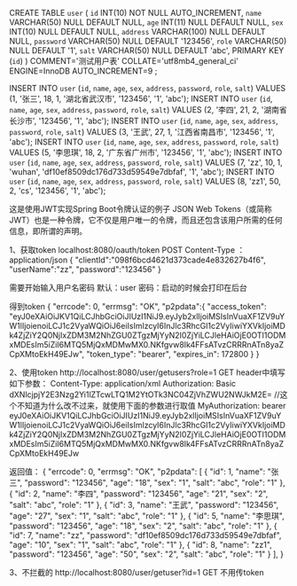CREATE TABLE `user` (
	`id` INT(10) NOT NULL AUTO_INCREMENT,
	`name` VARCHAR(50) NULL DEFAULT NULL,
	`age` INT(11) NULL DEFAULT NULL,
	`sex` INT(10) NULL DEFAULT NULL,
	`address` VARCHAR(100) NULL DEFAULT NULL,
	`password` VARCHAR(50) NULL DEFAULT '123456',
	`role` VARCHAR(50) NULL DEFAULT '1',
	`salt` VARCHAR(50) NULL DEFAULT 'abc',
	PRIMARY KEY (`id`)
)
COMMENT='测试用户表'
COLLATE='utf8mb4_general_ci'
ENGINE=InnoDB
AUTO_INCREMENT=9
;

INSERT INTO `user` (`id`, `name`, `age`, `sex`, `address`, `password`, `role`, `salt`) VALUES (1, '张三', 18, 1, '湖北省武汉市', '123456', '1', 'abc');
INSERT INTO `user` (`id`, `name`, `age`, `sex`, `address`, `password`, `role`, `salt`) VALUES (2, '李四', 21, 2, '湖南省长沙市', '123456', '1', 'abc');
INSERT INTO `user` (`id`, `name`, `age`, `sex`, `address`, `password`, `role`, `salt`) VALUES (3, '王武', 27, 1, '江西省南昌市', '123456', '1', 'abc');
INSERT INTO `user` (`id`, `name`, `age`, `sex`, `address`, `password`, `role`, `salt`) VALUES (5, '李思琪', 18, 2, '广东省广州市', '123456', '1', 'abc');
INSERT INTO `user` (`id`, `name`, `age`, `sex`, `address`, `password`, `role`, `salt`) VALUES (7, 'zz', 10, 1, 'wuhan', 'df10ef8509dc176d733d59549e7dbfaf', '1', 'abc');
INSERT INTO `user` (`id`, `name`, `age`, `sex`, `address`, `password`, `role`, `salt`) VALUES (8, 'zz1', 50, 2, 'cs', '123456', '1', 'abc');





这是使用JWT实现Spring Boot令牌认证的例子
JSON Web Tokens（或简称JWT）也是一种令牌，它不仅是用户唯一的令牌，而且还包含该用户所需的任何信息，即所谓的声明。

1、获取token
localhost:8080/oauth/token   POST
Content-Type  ： application/json
{
  "clientId":"098f6bcd4621d373cade4e832627b4f6",
  "userName":"zz",
  "password":"123456"
}

需要开始输入用户名密码
默认：user  密码：启动的时候会打印在后台

得到token
{
"errcode": 0,
"errmsg": "OK",
"p2pdata":{
"access_token": "eyJ0eXAiOiJKV1QiLCJhbGciOiJIUzI1NiJ9.eyJyb2xlIjoiMSIsInVuaXF1ZV9uYW1lIjoienoiLCJ1c2VyaWQiOiJ6eiIsImlzcyI6InJlc3RhcGl1c2VyIiwiYXVkIjoiMDk4ZjZiY2Q0NjIxZDM3M2NhZGU0ZTgzMjYyN2I0ZjYiLCJleHAiOjE0OTI1ODMxMDEsIm5iZiI6MTQ5MjQxMDMwMX0.NKfgvw8Ik4FFsATvzCRRRnATn8yaZCpXMtoEkH49EJw",
"token_type": "bearer",
"expires_in": 172800
}
}


2、使用token
http://localhost:8080/user/getusers?role=1  GET
header中填写如下参数：
Content-Type: application/xml
Authorization: Basic dXNlcjpjY2E3Nzg2Yi1lZTcwLTQ1M2YtOTk3NC04ZjVhZWU2NWJkM2E=  //这个不知道为什么改不过来，就使用下面的参数进行取值
MyAuthorization: bearer eyJ0eXAiOiJKV1QiLCJhbGciOiJIUzI1NiJ9.eyJyb2xlIjoiMSIsInVuaXF1ZV9uYW1lIjoienoiLCJ1c2VyaWQiOiJ6eiIsImlzcyI6InJlc3RhcGl1c2VyIiwiYXVkIjoiMDk4ZjZiY2Q0NjIxZDM3M2NhZGU0ZTgzMjYyN2I0ZjYiLCJleHAiOjE0OTI1ODMxMDEsIm5iZiI6MTQ5MjQxMDMwMX0.NKfgvw8Ik4FFsATvzCRRRnATn8yaZCpXMtoEkH49EJw

返回值：
{
"errcode": 0,
"errmsg": "OK",
"p2pdata": [
  {
"id": 1,
"name": "张三",
"password": "123456",
"age": "18",
"sex": "1",
"salt": "abc",
"role": "1"
},
  {
"id": 2,
"name": "李四",
"password": "123456",
"age": "21",
"sex": "2",
"salt": "abc",
"role": "1"
},
  {
"id": 3,
"name": "王武",
"password": "123456",
"age": "27",
"sex": "1",
"salt": "abc",
"role": "1"
},
  {
"id": 5,
"name": "李思琪",
"password": "123456",
"age": "18",
"sex": "2",
"salt": "abc",
"role": "1"
},
  {
"id": 7,
"name": "zz",
"password": "df10ef8509dc176d733d59549e7dbfaf",
"age": "10",
"sex": "1",
"salt": "abc",
"role": "1"
},
  {
"id": 8,
"name": "zz1",
"password": "123456",
"age": "50",
"sex": "2",
"salt": "abc",
"role": "1"
}
],
}

3、不拦截的
http://localhost:8080/user/getuser?id=1 GET  不用传token


